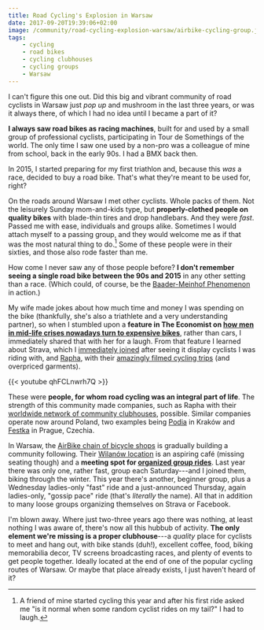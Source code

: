 ```yaml
---
title: Road Cycling's Explosion in Warsaw
date: 2017-09-20T19:39:06+02:00
image: /community/road-cycling-explosion-warsaw/airbike-cycling-group.jpg
tags:
    - cycling
    - road bikes
    - cycling clubhouses
    - cycling groups
    - Warsaw
---
```


I can't figure this one out. Did this big and vibrant community of road cyclists in Warsaw just _pop up_ and mushroom in the last three years, or was it always there, of which I had no idea until I became a part of it?

<!--more-->

__I always saw road bikes as racing machines__, built for and used by a small group of professional cyclists, participating in Tour de Somethings of the world. The only time I saw one used by a non-pro was a colleague of mine from school, back in the early 90s. I had a BMX back then.

In 2015, I started preparing for my first triathlon and, because this _was_ a race, decided to buy a road bike. That's what they're meant to be used for, right?

On the roads around Warsaw I met other cyclists. Whole packs of them. Not the leisurely Sunday mom-and-kids type, but __properly-clothed people on quality bikes__ with blade-thin tires and drop handlebars. And they were _fast_. Passed me with ease, individuals and groups alike. Sometimes I would attach myself to a passing group, and they would welcome me as if that was the most natural thing to do.[^1] Some of these people were in their sixties, and those also rode faster than me.

How come I never saw any of those people before? __I don't remember seeing a single road bike between the 90s and 2015__ in any other setting than a race. (Which could, of course, be the [Baader-Meinhof Phenomenon][baader-meinhof] in action.)

My wife made jokes about how much time and money I was spending on the bike (thankfully, she's also a triathlete and a very understanding partner), so when I stumbled upon a __feature in The Economist on [how men in mid-life crises nowadays turn to expensive bikes][economist-midlife-crisis]__, rather than cars, I immediately shared that with her for a laugh. From that feature I learned about Strava, which I [immediately joined][strava-profile] after seeing it display cyclists I was riding with, and [Rapha][rapha], with their [amazingly filmed cycling trips][rapha-travel] (and overpriced garments).

{{< youtube qhFCLnwrh7Q >}}

These were __people, for whom road cycling was an integral part of life__. The strength of this community made companies, such as Rapha with their [worldwide network of community clubhouses][rapha-clubhouses], possible. Similar companies operate now around Poland, two examples being [Podia][podia] in Kraków and [Festka][festka] in Prague, Czechia.

In Warsaw, the [AirBike chain of bicycle shops][airbike] is gradually building a community following. Their [Wilanów location][airbike-wilanow] is an aspiring café (missing seating though) and a __meeting spot for [organized group rides][airbike-wilanow-events]__. Last year there was only one, rather fast, group each Saturday---and I joined them, biking through the winter. This year there's another, beginner group, plus a Wednesday ladies-only "fast" ride and a just-announced Thursday, again ladies-only, "gossip pace" ride (that's _literally_ the name). All that in addition to many loose groups organizing themselves on Strava or Facebook.

I'm blown away. Where just two-three years ago there was nothing, at least nothing I was aware of, there's now all this hubbub of activity. __The only element we're missing is a proper clubhouse__---a _quality_ place for cyclists to meet and hang out, with bike stands (duh!), excellent coffee, food, biking memorabilia decor, TV screens broadcasting races, and plenty of events to get people together. Ideally located at the end of one of the popular cycling routes of Warsaw. Or maybe that place already exists, I just haven't heard of it?

[^1]: A friend of mine started cycling this year and after his first ride asked me "is it normal when some random cyclist rides on my tail?" I had to laugh.

[airbike-wilanow-events]: https://www.facebook.com/pg/airbikewilanow/events/
[airbike-wilanow]: http://airbike.pl/wilanow-ul-branickiego-10
[airbike]: http://airbike.pl/
[baader-meinhof]: https://www.damninteresting.com/the-baader-meinhof-phenomenon/
[economist-midlife-crisis]: https://www.1843magazine.com/features/the-long-and-winding-road
[festka]: http://www.festka.com/
[podia]: http://podia.cc/
[rapha-clubhouses]: https://www.rapha.cc/clubhouses
[rapha-travel]: https://www.youtube.com/watch?v=aINoBi1y0MA&list=PLkl6Jk-7cGC--BoF_Cwky1l7uSaoFqHOH
[rapha]: http://www.rapha.cc
[strava-profile]: https://www.strava.com/athletes/17745574
